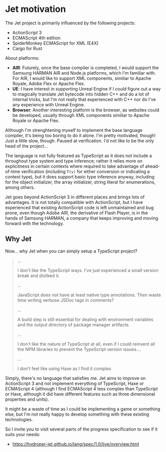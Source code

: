 # Jet motivation

The Jet project is primarily influenced by the following projects:

* ActionScript 3
* ECMAScript 4th edition
* SpiderMonkey ECMAScript for XML (E4X)
* Cargo for Rust

About platforms:

* **AIR**: Futurely, once the base compiler is completed, I would support the Samsung HARMAN AIR and Node.js platforms, which I'm familiar with. For AIR, I would like to support XML components, similiar to Apache Royale, Adobe Flex or Apache Flex.
* **UE**: I have interest in supporting Unreal Engine if I could figure out a way to magically translate Jet bytecode into hidden C++ and do a lot of internal tricks, but I'm not really that experienced with C++ nor do I've any experience with Unreal Engine.
* **Browser**: Another interesting platform is the browser, as websites could be developed, usually through XML components similiar to Apache Royale or Apache Flex.

Although I'm strenghtening myself to implement the base language compiler, it's being too boring to do it alone. I'm pretty motivated, though! Just a little slow, though. Paused at verification. I'd not like to be the only head of the project...

The language is not fully featured as TypeScript as it does not include a throughout type system and type inference; rather it relies more on explicitness in certain contexts where required to take advantage of ahead-of-time verification (including `T(v)` for either conversion or indicating a context type), but it does support basic type inference anyway, including for the object initializer, the array initializer, string literal for enumerations, among others.

Jet goes beyond ActionScript 3 in different places and brings lots of advantages. It is not totally compatible with ActionScript, but I have experienced that existing ActionScript code is left unmaintained and bug prone, even though Adobe AIR, the derivative of Flash Player, is in the hands of Samsung HARMAN, a company that keeps improving and moving forward with the technology.

## Why Jet

Now... why Jet when you can simply setup a TypeScript project?

<blockquote>

...

I don't like the TypeScript ways. I've just experienced a small version break and disliked it.

...

JavaScript does not have at least native type annotations. Then waste time writing verbose JSDoc tags in comments?

...

A build step is still essential for dealing with environment variables and the output directory of package manager artifacts.

...

I don't like the nature of TypeScript at all, even if I could reinvent all the NPM libraries to prevent the TypeScript version issues....

...

I don't feel like using Haxe as I find it complex.

</blockquote>

Simply, there's no language that satisfies me. Jet aims to improve on ActionScript 3 and not implement everything of TypeScript, Haxe or ECMAScript 4 (although I find ECMAScript 4 less complex than TypeScript or Haxe, although it did have different features such as three dimensional properties and units).

It might be a waste of time as I could be implementing a game or something else, but I'm not really happy to develop something with these existing technologies.

So I invite you to visit several parts of the progress specification to see if it suits your needs:

* https://hydroper-jet.github.io/lang/spec/1.0/live/overview.html

